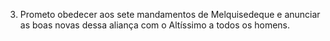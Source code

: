 ﻿3. Prometo obedecer aos sete mandamentos de Melquisedeque e anunciar as boas novas dessa aliança com o Altíssimo a todos os homens.